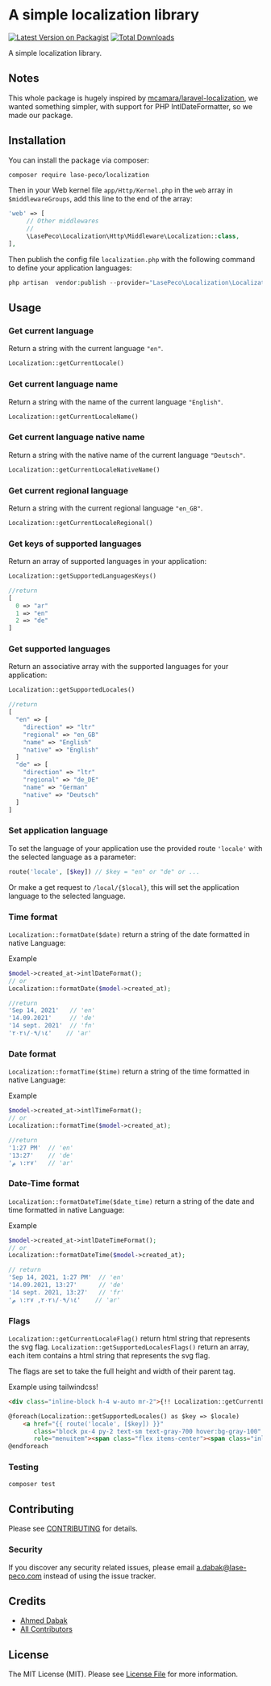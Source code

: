 # A simple localization library

[![Latest Version on Packagist](https://img.shields.io/packagist/v/lase-peco/localization.svg?style=flat-square)](https://packagist.org/packages/lase-peco/localization)
[![Total Downloads](https://img.shields.io/packagist/dt/lase-peco/localization.svg?style=flat-square)](https://packagist.org/packages/lase-peco/localization)

[comment]: <> ([![Build Status]&#40;https://img.shields.io/travis/lase-peco/localization/master.svg?style=flat-square&#41;]&#40;https://travis-ci.org/lase-peco/localization&#41;)
[comment]: <> ([![Quality Score]&#40;https://img.shields.io/scrutinizer/g/lase-peco/localization.svg?style=flat-square&#41;]&#40;https://scrutinizer-ci.com/g/lase-peco/localization&#41;)

A simple localization library.

## Notes

This whole package is hugely inspired by [mcamara/laravel-localization](https://github.com/mcamara/laravel-localization), we wanted something simpler, with support for PHP IntlDateFormatter, so we made our package.

## Installation

You can install the package via composer:

```bash
composer require lase-peco/localization
```

Then in your Web kernel file `app/Http/Kernel.php` in the `web` array in `$middlewareGroups`, add this line to the end of the array:

```php
'web' => [
     // Other middlewares
     //
     \LasePeco\Localization\Http\Middleware\Localization::class,
],
```

Then publish the config file `localization.php` with the following command to define your application languages:

``` php
php artisan  vendor:publish --provider="LasePeco\Localization\LocalizationServiceProvider"
```

## Usage

### Get current language

Return a string with the current language `"en"`.

``` php
Localization::getCurrentLocale() 
``` 

### Get current language name

Return a string with the name of the current language `"English"`.

``` php
Localization::getCurrentLocaleName() 
``` 
### Get current language native name

Return a string with the native name of the current language `"Deutsch"`.

``` php
Localization::getCurrentLocaleNativeName() 
```
### Get current regional language 

Return a string with the current regional language `"en_GB"`.

``` php
Localization::getCurrentLocaleRegional()
``` 

### Get keys of supported languages

Return an array of supported languages in your application:


``` php
Localization::getSupportedLanguagesKeys() 
```

``` php
//return
[
  0 => "ar"
  1 => "en"
  2 => "de"
]
```
### Get supported languages

Return an associative array with the supported languages for your application:



``` php
Localization::getSupportedLocales()
```
``` php
//return
[
  "en" => [
    "direction" => "ltr"
    "regional" => "en_GB"
    "name" => "English"
    "native" => "English"
  ]
  "de" => [
    "direction" => "ltr"
    "regional" => "de_DE"
    "name" => "German"
    "native" => "Deutsch"
  ]
]
```

### Set application language

To set the language of your application use the provided route `'locale'` with the selected language as a parameter:

``` php
route('locale', [$key]) // $key = "en" or "de" or ...
```

Or make a get request to `/local/{$local}`, this will set the application language to the selected language.

### Time format

`Localization::formatDate($date)` return a string of the date formatted in native Language:

Example

``` php
$model->created_at->intlDateFormat();
// or
Localization::formatDate($model->created_at);
```
``` php
//return
'Sep 14, 2021'   // 'en' 
'14.09.2021'     // 'de'
'14 sept. 2021'  // 'fn'
'١٤‏/٠٩‏/٢٠٢١'    // 'ar'
```
### Date format
`Localization::formatTime($time)` return a string of the time formatted in native Language:

Example

``` php
$model->created_at->intlTimeFormat();
// or
Localization::formatTime($model->created_at);
```
``` php
//return
'1:27 PM'  // 'en' 
'13:27'    // 'de'
'١:٢٧ م'   // 'ar'
```
### Date-Time format
`Localization::formatDateTime($date_time)` return a string of the date and time formatted in native Language:

Example

``` php
$model->created_at->intlDateTimeFormat();
// or
Localization::formatDateTime($model->created_at);
```
``` php
// return
'Sep 14, 2021, 1:27 PM'  // 'en' 
'14.09.2021, 13:27'      // 'de'
'14 sept. 2021, 13:27'   // 'fr'
'١٤‏/٠٩‏/٢٠٢١, ١:٢٧ م'    // 'ar'
```

### Flags

`Localization::getCurrentLocaleFlag()` return html string that represents the svg flag.
`Localization::getSupportedLocalesFlags()` return an array, each item contains a html string that represents the svg flag.

The flags are set to take the full height and width of their parent tag.

Example using tailwindcss!

``` html
<div class="inline-block h-4 w-auto mr-2">{!! Localization::getCurrentLocaleFlag() !!}</div>{{Localization::getCurrentLocaleNativeName()}}
```
``` html
@foreach(Localization::getSupportedLocales() as $key => $locale)
    <a href="{{ route('locale', [$key]) }}"
       class="block px-4 py-2 text-sm text-gray-700 hover:bg-gray-100"
       role="menuitem"><span class="flex items-center"><span class="inline-block h-4 w-auto mr-2">{!! Localization::getSupportedLocalesFlags()[$key] !!}</span>{{$locale['native']}}</span></a>
@endforeach
```


### Testing

``` bash
composer test
```

## Contributing

Please see [CONTRIBUTING](CONTRIBUTING.md) for details.

### Security

If you discover any security related issues, please email a.dabak@lase-peco.com instead of using the issue tracker.

## Credits

- [Ahmed Dabak](https://github.com/lase-peco)
- [All Contributors](CONTRIBUTING.md)

## License

The MIT License (MIT). Please see [License File](LICENSE.md) for more information.
